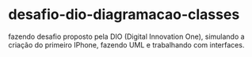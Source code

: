 # desafio-dio-diagramacao-classes
fazendo desafio proposto pela DIO (Digital Innovation One), simulando a criação do primeiro IPhone, fazendo UML e trabalhando com interfaces.
